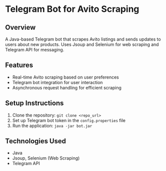 # Telegram Bot for Avito Scraping

## Overview
A Java-based Telegram bot that scrapes Avito listings and sends updates to users about new products. Uses Jsoup and Selenium for web scraping and Telegram API for messaging.

## Features
- Real-time Avito scraping based on user preferences
- Telegram bot integration for user interaction
- Asynchronous request handling for efficient scraping

## Setup Instructions
1. Clone the repository: `git clone <repo_url>`
2. Set up Telegram bot token in the `config.properties` file
3. Run the application: `java -jar bot.jar`

## Technologies Used
- Java
- Jsoup, Selenium (Web Scraping)
- Telegram API
